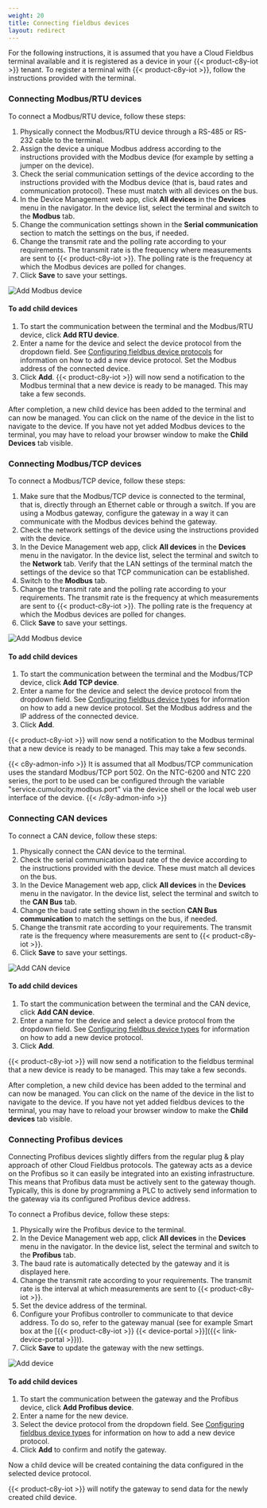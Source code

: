 ```yaml
---
weight: 20
title: Connecting fieldbus devices
layout: redirect
---
```



For the following instructions, it is assumed that you have a Cloud Fieldbus terminal available and it is registered as a device in your {{< product-c8y-iot >}} tenant. To register a terminal with {{< product-c8y-iot >}}, follow the instructions provided with the terminal.

### Connecting Modbus/RTU devices

To connect a Modbus/RTU device, follow these steps:

1. Physically connect the Modbus/RTU device through a RS-485 or RS-232 cable to the terminal.
2. Assign the device a unique Modbus address according to the instructions provided with the Modbus device (for example by setting a jumper on the device).
3. Check the serial communication settings of the device according to the instructions provided with the Modbus device (that is, baud rates and communication protocol). These must match with all devices on the bus.
4. In the Device Management web app, click **All devices** in the **Devices** menu in the navigator. In the device list, select the terminal and switch to the **Modbus** tab.
5. Change the communication settings shown in the **Serial communication** section to match the settings on the bus, if needed.
6. Change the transmit rate and the polling rate according to your requirements. The transmit rate is the frequency where measurements are sent to {{< product-c8y-iot >}}. The polling rate is the frequency at which the Modbus devices are polled for changes.
7. Click **Save** to save your settings.

![Add Modbus device](/images/device-protocols/cloud-fieldbus/fieldbus-modbus-rtu.png)

#### To add child devices

1. To start the communication between the terminal and the Modbus/RTU device, click **Add RTU device**.
2. Enter a name for the device and select the device protocol from the dropdown field. See [Configuring fieldbus device protocols](#configuring-fieldbus) for information on how to add a new device protocol. Set the Modbus address of the connected device.
3. Click **Add**. {{< product-c8y-iot >}} will now send a notification to the Modbus terminal that a new device is ready to be managed. This may take a few seconds.

After completion, a new child device has been added to the terminal and can now be managed. You can click on the name of the device in the list to navigate to the device. If you have not yet added Modbus devices to the terminal, you may have to reload your browser window to make the **Child Devices** tab visible.

### Connecting Modbus/TCP devices

To connect a Modbus/TCP device, follow these steps:

1. Make sure that the Modbus/TCP device is connected to the terminal, that is, directly through an Ethernet cable or through a switch. If you are using a Modbus gateway, configure the gateway in a way it can communicate with the Modbus devices behind the gateway.
2. Check the network settings of the device using the instructions provided with the device.
3. In the Device Management web app, click **All devices** in the **Devices** menu in the navigator. In the device list, select the terminal and switch to the **Network** tab. Verify that the LAN settings of the terminal match the settings of the device so that TCP communication can be established.
4. Switch to the **Modbus** tab.
5. Change the transmit rate and the polling rate according to your requirements. The transmit rate is the frequency at which measurements are sent to {{< product-c8y-iot >}}. The polling rate is the frequency at which the Modbus devices are polled for changes.
6. Click **Save** to save your settings.

![Add Modbus device](/images/device-protocols/cloud-fieldbus/fieldbus-modbus-tcp.png)

#### To add child devices

1. To start the communication between the terminal and the Modbus/TCP device, click **Add TCP device**.
2. Enter a name for the device and select the device protocol from the dropdown field. See [Configuring fieldbus device types](#configuring-fieldbus) for information on how to add a new device protocol. Set the Modbus address and the IP address of the connected device.
3. Click **Add**.

{{< product-c8y-iot >}} will now send a notification to the Modbus terminal that a new device is ready to be managed. This may take a few seconds.

{{< c8y-admon-info >}}
It is assumed that all Modbus/TCP communication uses the standard Modbus/TCP port 502. On the NTC-6200 and NTC 220 series, the port to be used can be configured through the variable "service.cumulocity.modbus.port" via the device shell or the local web user interface of the device.
{{< /c8y-admon-info >}}

### Connecting CAN devices

To connect a CAN device, follow these steps:

1. Physically connect the CAN device to the terminal.
2. Check the serial communication baud rate of the device according to the instructions provided with the device. These must match all devices on the bus.
3. In the Device Management web app, click **All devices** in the **Devices** menu in the navigator. In the device list, select the terminal and switch to the **CAN Bus** tab.
4. Change the baud rate setting shown in the section **CAN Bus communication** to match the settings on the bus, if needed.
5. Change the transmit rate according to your requirements. The transmit rate is the frequency where measurements are sent to {{< product-c8y-iot >}}.
6. Click **Save** to save your settings.

![Add CAN device](/images/device-protocols/cloud-fieldbus/fieldbus-new-can-device.png)

#### To add child devices

1. To start the communication between the terminal and the CAN device, click **Add CAN device**.
2. Enter a name for the device and select a device protocol from the dropdown field. See [Configuring fieldbus device types](#configuring-fieldbus) for information on how to add a new device protocol.
3. Click **Add**.

{{< product-c8y-iot >}} will now send a notification to the fieldbus terminal that a new device is ready to be managed. This may take a few seconds.

After completion, a new child device has been added to the terminal and can now be managed. You can click on the name of the device in the list to navigate to the device. If you have not yet added fieldbus devices to the terminal, you may have to reload your browser window to make the **Child devices** tab visible.

<a name="connect-profibus"></a>
### Connecting Profibus devices

Connecting Profibus devices slightly differs from the regular plug & play approach of other Cloud Fieldbus protocols. The gateway acts as a device on the Profibus so it can easily be integrated into an existing infrastructure. This means that Profibus data must be actively sent to the gateway though. Typically, this is done by programming a PLC to actively send information to the gateway via its configured Profibus device address.

To connect a Profibus device, follow these steps:

1. Physically wire the Profibus device to the terminal.
2. In the Device Management web app, click **All devices** in the **Devices** menu in the navigator. In the device list, select the terminal and switch to the **Profibus** tab.
3. The baud rate is automatically detected by the gateway and it is displayed here.
4. Change the transmit rate according to your requirements. The transmit rate is the interval at which measurements are sent to {{< product-c8y-iot >}}.
5. Set the device address of the terminal.
6. Configure your Profibus controller to communicate to that device address. To do so, refer to the gateway manual (see for example Smart box at the [{{< product-c8y-iot >}} {{< device-portal >}}]({{< link-device-portal >}})).
7. Click **Save** to update the gateway with the new settings.

<img src="/images/device-protocols/cloud-fieldbus/fieldbus-new-profibus.png" alt="Add device" style="max-width: 100%">
<br>

#### To add child devices

1. To start the communication between the gateway and the Profibus device, click **Add Profibus device**.
2. Enter a name for the new device.
3. Select the device protocol from the dropdown field. See [Configuring fieldbus device types](#configuring-fieldbus) for information on how to add a new device protocol.
4. Click **Add** to confirm and notify the gateway.

Now a child device will be created containing the data configured in the selected device protocol.

{{< product-c8y-iot >}} will notify the gateway to send data for the newly created child device.
